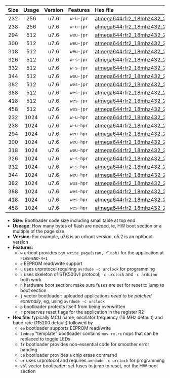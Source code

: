 |Size|Usage|Version|Features|Hex file|
|:-:|:-:|:-:|:-:|:--|
|232|256|u7.6|`w-u-jpr`|[atmega644rfr2_18mhz432_230400bps_ur_vbl.hex](https://raw.githubusercontent.com/stefanrueger/urboot/main/atmega644rfr2_18mhz432_230400bps_ur_vbl.hex)|
|238|256|u7.6|`w-u-jpr`|[atmega644rfr2_18mhz432_230400bps_lednop_ur_vbl.hex](https://raw.githubusercontent.com/stefanrueger/urboot/main/atmega644rfr2_18mhz432_230400bps_lednop_ur_vbl.hex)|
|294|512|u7.6|`weu-jpr`|[atmega644rfr2_18mhz432_230400bps_ee_ur_vbl.hex](https://raw.githubusercontent.com/stefanrueger/urboot/main/atmega644rfr2_18mhz432_230400bps_ee_ur_vbl.hex)|
|300|512|u7.6|`weu-jpr`|[atmega644rfr2_18mhz432_230400bps_ee_lednop_ur_vbl.hex](https://raw.githubusercontent.com/stefanrueger/urboot/main/atmega644rfr2_18mhz432_230400bps_ee_lednop_ur_vbl.hex)|
|318|512|u7.6|`weu-jpr`|[atmega644rfr2_18mhz432_230400bps_ee_lednop_fr_ur_vbl.hex](https://raw.githubusercontent.com/stefanrueger/urboot/main/atmega644rfr2_18mhz432_230400bps_ee_lednop_fr_ur_vbl.hex)|
|326|512|u7.6|`w-s-jpr`|[atmega644rfr2_18mhz432_230400bps_vbl.hex](https://raw.githubusercontent.com/stefanrueger/urboot/main/atmega644rfr2_18mhz432_230400bps_vbl.hex)|
|332|512|u7.6|`w-s-jpr`|[atmega644rfr2_18mhz432_230400bps_lednop_vbl.hex](https://raw.githubusercontent.com/stefanrueger/urboot/main/atmega644rfr2_18mhz432_230400bps_lednop_vbl.hex)|
|344|512|u7.6|`weu-jpr`|[atmega644rfr2_18mhz432_230400bps_ee_lednop_fr_ce_ur_vbl.hex](https://raw.githubusercontent.com/stefanrueger/urboot/main/atmega644rfr2_18mhz432_230400bps_ee_lednop_fr_ce_ur_vbl.hex)|
|382|512|u7.6|`wes-jpr`|[atmega644rfr2_18mhz432_230400bps_ee_vbl.hex](https://raw.githubusercontent.com/stefanrueger/urboot/main/atmega644rfr2_18mhz432_230400bps_ee_vbl.hex)|
|388|512|u7.6|`wes-jpr`|[atmega644rfr2_18mhz432_230400bps_ee_lednop_vbl.hex](https://raw.githubusercontent.com/stefanrueger/urboot/main/atmega644rfr2_18mhz432_230400bps_ee_lednop_vbl.hex)|
|418|512|u7.6|`wes-jpr`|[atmega644rfr2_18mhz432_230400bps_ee_lednop_fr_vbl.hex](https://raw.githubusercontent.com/stefanrueger/urboot/main/atmega644rfr2_18mhz432_230400bps_ee_lednop_fr_vbl.hex)|
|458|512|u7.6|`wes-jpr`|[atmega644rfr2_18mhz432_230400bps_ee_lednop_fr_ce_vbl.hex](https://raw.githubusercontent.com/stefanrueger/urboot/main/atmega644rfr2_18mhz432_230400bps_ee_lednop_fr_ce_vbl.hex)|
|232|1024|u7.6|`w-u-hpr`|[atmega644rfr2_18mhz432_230400bps_ur.hex](https://raw.githubusercontent.com/stefanrueger/urboot/main/atmega644rfr2_18mhz432_230400bps_ur.hex)|
|238|1024|u7.6|`w-u-hpr`|[atmega644rfr2_18mhz432_230400bps_lednop_ur.hex](https://raw.githubusercontent.com/stefanrueger/urboot/main/atmega644rfr2_18mhz432_230400bps_lednop_ur.hex)|
|294|1024|u7.6|`weu-hpr`|[atmega644rfr2_18mhz432_230400bps_ee_ur.hex](https://raw.githubusercontent.com/stefanrueger/urboot/main/atmega644rfr2_18mhz432_230400bps_ee_ur.hex)|
|300|1024|u7.6|`weu-hpr`|[atmega644rfr2_18mhz432_230400bps_ee_lednop_ur.hex](https://raw.githubusercontent.com/stefanrueger/urboot/main/atmega644rfr2_18mhz432_230400bps_ee_lednop_ur.hex)|
|318|1024|u7.6|`weu-hpr`|[atmega644rfr2_18mhz432_230400bps_ee_lednop_fr_ur.hex](https://raw.githubusercontent.com/stefanrueger/urboot/main/atmega644rfr2_18mhz432_230400bps_ee_lednop_fr_ur.hex)|
|326|1024|u7.6|`w-s-hpr`|[atmega644rfr2_18mhz432_230400bps.hex](https://raw.githubusercontent.com/stefanrueger/urboot/main/atmega644rfr2_18mhz432_230400bps.hex)|
|332|1024|u7.6|`w-s-hpr`|[atmega644rfr2_18mhz432_230400bps_lednop.hex](https://raw.githubusercontent.com/stefanrueger/urboot/main/atmega644rfr2_18mhz432_230400bps_lednop.hex)|
|344|1024|u7.6|`weu-hpr`|[atmega644rfr2_18mhz432_230400bps_ee_lednop_fr_ce_ur.hex](https://raw.githubusercontent.com/stefanrueger/urboot/main/atmega644rfr2_18mhz432_230400bps_ee_lednop_fr_ce_ur.hex)|
|382|1024|u7.6|`wes-hpr`|[atmega644rfr2_18mhz432_230400bps_ee.hex](https://raw.githubusercontent.com/stefanrueger/urboot/main/atmega644rfr2_18mhz432_230400bps_ee.hex)|
|388|1024|u7.6|`wes-hpr`|[atmega644rfr2_18mhz432_230400bps_ee_lednop.hex](https://raw.githubusercontent.com/stefanrueger/urboot/main/atmega644rfr2_18mhz432_230400bps_ee_lednop.hex)|
|418|1024|u7.6|`wes-hpr`|[atmega644rfr2_18mhz432_230400bps_ee_lednop_fr.hex](https://raw.githubusercontent.com/stefanrueger/urboot/main/atmega644rfr2_18mhz432_230400bps_ee_lednop_fr.hex)|
|458|1024|u7.6|`wes-hpr`|[atmega644rfr2_18mhz432_230400bps_ee_lednop_fr_ce.hex](https://raw.githubusercontent.com/stefanrueger/urboot/main/atmega644rfr2_18mhz432_230400bps_ee_lednop_fr_ce.hex)|

- **Size:** Bootloader code size including small table at top end
- **Useage:** How many bytes of flash are needed, ie, HW boot section or a multiple of the page size
- **Version:** For example, u7.6 is an urboot version, o5.2 is an optiboot version
- **Features:**
  + `w` urboot provides `pgm_write_page(sram, flash)` for the application at `FLASHEND-4+1`
  + `e` EEPROM read/write support
  + `u` uses urprotocol requiring `avrdude -c urclock` for programming
  + `s` uses skeleton of STK500v1 protocol; `-c urclock` and `-c arduino` both work
  + `h` hardware boot section: make sure fuses are set for reset to jump to boot section
  + `j` vector bootloader: uploaded applications *need to be patched externally*, eg, using `avrdude -c urclock`
  + `p` bootloader protects itself from being overwritten
  + `r` preserves reset flags for the application in the register R2
- **Hex file:** typically MCU name, oscillator frequency (16 MHz default) and baud rate (115200 default) followed by
  + `ee` bootloader supports EEPROM read/write
  + `lednop` "template" bootloader contains `mov rx,rx` nops that can be replaced to toggle LEDs
  + `fr` bootloader provides non-essential code for smoother error handing
  + `ce` bootloader provides a chip erase command
  + `ur` uses urprotocol and requires `avrdude -c urclock` for programming
  + `vbl` vector bootloader: set fuses to jump to reset, not the HW boot section
